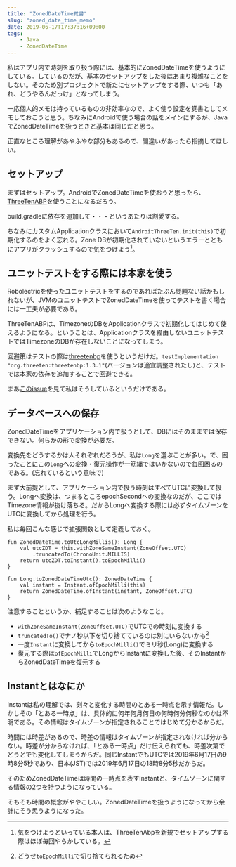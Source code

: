 ```yaml
---
title: "ZonedDateTime覚書"
slug: "zoned_date_time_memo"
date: 2019-06-17T17:37:16+09:00
tags:
    - Java
    - ZonedDateTime
---
```


私はアプリ内で時刻を取り扱う際には、基本的にZonedDateTimeを使うようにしている。しているのだが、基本のセットアップをした後はあまり複雑なことをしない。そのため別プロジェクトで新たにセットアップをする際、いつも「あれ、どうやるんだっけ」となってしまう。

一応個人的メモは持っているものの非効率なので、よく使う設定を覚書としてメモしておこうと思う。ちなみにAndroidで使う場合の話をメインにするが、JavaでZonedDateTimeを扱うときと基本は同じだと思う。

正直なところ理解があやふやな部分もあるので、間違いがあったら指摘してほしい。

<!--more-->

## セットアップ

まずはセットアップ。AndroidでZonedDateTimeを使おうと思ったら、[ThreeTenABP](https://github.com/JakeWharton/ThreeTenABP)を使うことになるだろう。

build.gradleに依存を追加して・・・というあたりは割愛する。

ちなみにカスタムApplicationクラスにおいて`AndroitThreeTen.init(this)`で初期化するのをよく忘れる。Zone DBが初期化されていないというエラーとともにアプリがクラッシュするので気をつけよう[^1]。

## ユニットテストをする際には本家を使う

Robolectricを使ったユニットテストをするのであればたぶん問題ない話かもしれないが、JVMのユニットテストでZonedDateTimeを使ってテストを書く場合には一工夫が必要である。

ThreeTenABPは、TimezoneのDBをApplicationクラスで初期化してはじめて使えるようになる。ということは、Applicationクラスを経由しないユニットテストではTimezoneのDBが存在しないことになってしまう。

回避策はテストの際は[threetenbp](https://github.com/ThreeTen/threetenbp)を使うというだけだ。`testImplementation "org.threeten:threetenbp:1.3.1"`(バージョンは適宜調整されたし)と、テストでは本家の依存を追加することで回避できる。

まあ[このissue](https://github.com/JakeWharton/ThreeTenABP/issues/14)を見て私はそうしているというだけである。

## データベースへの保存

ZonedDateTimeをアプリケーション内で扱うとして、DBにはそのままでは保存できない。何らかの形で変換が必要だ。

変換先をどうするかは人それぞれだろうが、私は`Long`を選ぶことが多い。で、困ったことにこの`Long`への変換・復元操作が一筋縄ではいかないので毎回困るのである。(忘れているという意味で)

まず大前提として、アプリケーション内で扱う時刻はすべてUTCに変換して扱う。Longへ変換は、つまるところepochSecondへの変換なのだが、ここではTimezone情報が抜け落ちる。だからLongへ変換する際には必ずタイムゾーンをUTCに変換してから処理を行う。

私は毎回こんな感じで拡張関数として定義しておく。

```
fun ZonedDateTime.toUtcLongMillis(): Long {
    val utcZDT = this.withZoneSameInstant(ZoneOffset.UTC)
        .truncatedTo(ChronoUnit.MILLIS)
    return utcZDT.toInstant().toEpochMilli()
}

fun Long.toZonedDateTimeUtc(): ZonedDateTime {
    val instant = Instant.ofEpochMilli(this)
    return ZonedDateTime.ofInstant(instant, ZoneOffset.UTC)
}
```

注意することというか、補足することは次のようなこと。

- `withZoneSameInstant(ZoneOffset.UTC)`でUTCでの時刻に変換する
- `truncatedTo()`でナノ秒以下を切り捨てているのは別にいらないかも[^2]
- 一度`Instant`に変換してから`toEpochMilli()`でミリ秒(Long)に変換する
- 復元する際は`ofEpochMilli`でLongからInstantに変換した後、そのInstantからZonedDateTimeを復元する

## Instantとはなにか

Instantは私の理解では、刻々と変化する時間のとある一時点を示す情報だ。しかしその「とある一時点」は、具体的に何年何月何日の何時何分何秒なのかは不明である。その情報はタイムゾーンが指定されることではじめて分かるからだ。

時間には時差があるので、時差の情報はタイムゾーンが指定されなければ分からない。時差が分からなければ、「とある一時点」だけ伝えられても、時差次第でどうとでも変化してしまうからだ。同じInstantでもUTCでは2019年6月17日の9時8分5秒であり、日本(JST)では2019年6月17日の18時8分5秒だからだ。

そのためZonedDateTimeは時間の一時点を表すInstantと、タイムゾーンに関する情報の2つを持つようになっている。

そもそも時間の概念がややこしい。ZonedDateTimeを扱うようになってから余計にそう思うようになった。


[^1]: 気をつけようといっている本人は、ThreeTenAbpを新規でセットアップする際はほぼ毎回やらかしている。
[^2]: どうせ`toEpochMilli`で切り捨てられるため
[^3]: `ofEpochMilli()`でInstantを作るなら`toEpochMillis()`みたいなのがあってしかるべきでは？
